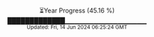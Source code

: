 <p align="center">
⏳Year Progress (45.16 %) <br>
█████████████▁▁▁▁▁▁▁▁▁▁▁▁▁▁▁▁▁ <br>
<sub>Updated: Fri, 14 Jun 2024 06:25:24 GMT</sub>
</p>

